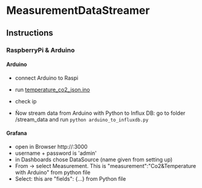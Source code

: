 # MeasurementDataStreamer


## Instructions


### RaspberryPi & Arduino


#### Arduino
- connect Arduino to Raspi
- run [temperature_co2_json.ino](https://github.com/patrickhaetti/MeasurementDataStreamer/blob/main/arduino_files/temperature_co2_json/temperature_co2_json.ino)

- check ip

- Ǹow stream data from Arduino with Python to Influx DB: 
    go to folder /stream_data and run ```python arduino_to_influxdb.py```


#### Grafana
- open in Browser http://<ip from streaming machine>:3000
- username + password is 'admin'
- in Dashboards chose DataSource (name given from setting up)
- From -> select Measurement. This is "measurement":"Co2&Temperature with Arduino" from python file
- Select: this are "fields": {...} from Python file
